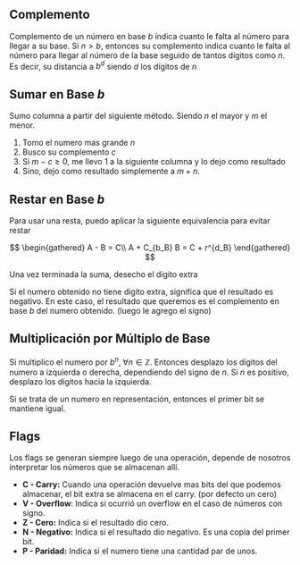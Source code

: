 ## Complemento

Complemento de un número en base $b$ índica cuanto le falta al número para llegar a su base. Si $n > b$, entonces su complemento indica cuanto le falta al número para llegar al número de la base seguido de tantos dígitos como $n$. Es decir, su distancia a $b^d$ siendo $d$ los dígitos de $n$

## Sumar en Base $b$

Sumo columna a partir del siguiente método. Siendo $n$ el mayor y $m$ el menor.

1. Tomo el numero mas grande $n$
2. Busco su complemento $c$
3. Si $m-c ≥ 0$, me llevo $1$ a la siguiente columna y lo dejo como resultado
4. Sino, dejo como resultado simplemente a $m + n$.

## Restar en Base $b$

Para usar una resta, puedo aplicar la siguiente equivalencia para evitar restar

$$
\begin{gathered}
A - B = C\\
A + C_{b_B} B = C + r^{d_B}
\end{gathered}
$$

Una vez terminada la suma, desecho el digito extra

Si el numero obtenido no tiene digito extra, significa que el resultado es negativo. En este caso, el resultado que queremos es el complemento en base $b$ del numero obtenido. (luego le agrego el signo)

## Multiplicación por Múltiplo de Base

Si multiplico el numero por $b^n,\ \forall n\in\mathbb{Z}$. Entonces desplazo los dígitos del numero a izquierda o derecha, dependiendo del signo de $n$. Si $n$ es positivo, desplazo los dígitos hacia la izquierda.

Si se trata de un numero en representación, entonces el primer bit se mantiene igual.

## Flags

Los flags se generan siempre luego de una operación, depende de nosotros interpretar los números que se almacenan allí.

- **C - Carry:** Cuando una operación devuelve mas bits del que podemos almacenar, el bit extra se almacena en el carry. (por defecto un cero)
- **V - Overflow**: Indica si ocurrió un overflow en el caso de números con signo.
- **Z - Cero:** Indica si el resultado dio cero.
- **N - Negativo:** Indica si el resultado dio negativo. Es una copia del primer bit.
- **P - Paridad:** Indica si el numero tiene una cantidad par de unos.
